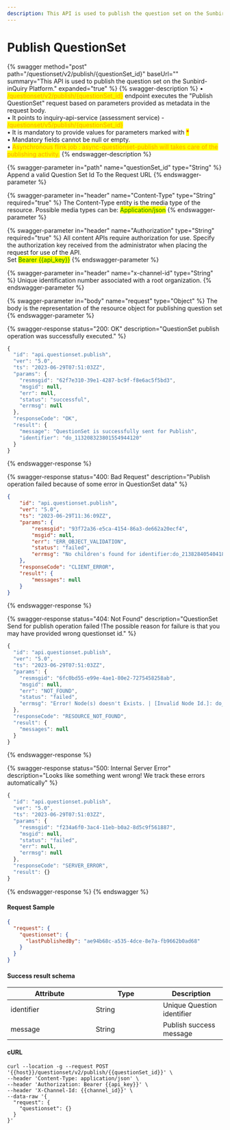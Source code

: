```yaml
---
description: This API is used to publish the question set on the Sunbird-inQuiry Platform.
---
```


# Publish QuestionSet

{% swagger method="post" path="/questionset/v2/publish/{questionSet_id}" baseUrl="" summary="This API is used to publish the question set on the Sunbird-inQuiry Platform." expanded="true" %}
{% swagger-description %}
• <mark style="color:orange;">/questionset/v2/publish/{questionSet\_id}</mark> endpoint executes the "Publish QuestionSet" request based on parameters provided as metadata in the request body. \
• It points to inquiry-api-service (assessment service) - <mark style="color:orange;">/questionset/v5/publish/{questionSet\_id}</mark>\
• It is mandatory to provide values for parameters marked with <mark style="color:red;">\*</mark>\
• Mandatory fields cannot be null or empty.\
• <mark style="color:orange;">Asynchronous flink job : async-questionset-publish will takes care of the publishing activity.</mark>
{% endswagger-description %}

{% swagger-parameter in="path" name="questionSet_id" type="String" %}
Append a valid Question Set Id To the Request URL
{% endswagger-parameter %}

{% swagger-parameter in="header" name="Content-Type" type="String" required="true" %}
The Content-Type entity is the media type of the resource. Possible media types can be: <mark style="color:green;">Application/json</mark>
{% endswagger-parameter %}

{% swagger-parameter in="header" name="Authorization" type="String" required="true" %}
All content APIs require authorization for use. Specify the authorization key received from the administrator when placing the request for use of the API.\
Set <mark style="color:green;">Bearer \{{api\_key\}}</mark>
{% endswagger-parameter %}

{% swagger-parameter in="header" name="x-channel-id" type="String" %}
Unique identification number associated with a root organization.
{% endswagger-parameter %}

{% swagger-parameter in="body" name="request" type="Object" %}
The body is the representation of the resource object for publishing question set
{% endswagger-parameter %}

{% swagger-response status="200: OK" description="QuestionSet publish operation was successfully executed." %}
```javascript
{
  "id": "api.questionset.publish",
  "ver": "5.0",
  "ts": "2023-06-29T07:51:03ZZ",
  "params": {
    "resmsgid": "62f7e310-39e1-4287-bc9f-f8e6ac5f5bd3",
    "msgid": null,
    "err": null,
    "status": "successful",
    "errmsg": null
  },
  "responseCode": "OK",
  "result": {
    "message": "QuestionSet is successfully sent for Publish",
    "identifier": "do_113208323801554944120"
  }
}
```
{% endswagger-response %}

{% swagger-response status="400: Bad Request" description="Publish operation failed because of some error in QuestionSet data" %}
```json
{
    "id": "api.questionset.publish",
    "ver": "5.0",
    "ts": "2023-06-29T11:36:09ZZ",
    "params": {
        "resmsgid": "93f72a36-e5ca-4154-86a3-de662a20ecf4",
        "msgid": null,
        "err": "ERR_OBJECT_VALIDATION",
        "status": "failed",
        "errmsg": "No children's found for identifier:do_2138284054041886721542"
    },
    "responseCode": "CLIENT_ERROR",
    "result": {
        "messages": null
    }
}
```
{% endswagger-response %}

{% swagger-response status="404: Not Found" description="QuestionSet Send for publish operation failed !The possible reason for failure is that you may have provided wrong questionset id." %}
```javascript
{
  "id": "api.questionset.publish",
  "ver": "5.0",
  "ts": "2023-06-29T07:51:03ZZ",
  "params": {
    "resmsgid": "6fc0bd55-e99e-4ae1-80e2-7275458258ab",
    "msgid": null,
    "err": "NOT_FOUND",
    "status": "failed",
    "errmsg": "Error! Node(s) doesn't Exists. | [Invalid Node Id.]: do_1132084061164175361221"
  },
  "responseCode": "RESOURCE_NOT_FOUND",
  "result": {
    "messages": null
  }
}
```
{% endswagger-response %}

{% swagger-response status="500: Internal Server Error" description="Looks like something went wrong! We track these errors automatically" %}
```javascript
{
  "id": "api.questionset.publish",
  "ver": "5.0",
  "ts": "2023-06-29T07:51:03ZZ",
  "params": {
    "resmsgid": "f234a6f0-3ac4-11eb-b0a2-8d5c9f561887",
    "msgid": null,
    "status": "failed",
    "err": null,
    "errmsg": null
  },
  "responseCode": "SERVER_ERROR",
  "result": {}
}
```
{% endswagger-response %}
{% endswagger %}

#### Request Sample

```json
{
  "request": {
    "questionset": {
      "lastPublishedBy": "ae94b68c-a535-4dce-8e7a-fb9662b0ad68"
    }
  }
}
```

#### Success result schema

<table><thead><tr><th width="183">Attribute</th><th width="141.33333333333331">Type</th><th>Description</th></tr></thead><tbody><tr><td>identifier</td><td>String</td><td>Unique Question identifier</td></tr><tr><td>message</td><td>String</td><td>Publish success message</td></tr></tbody></table>

#### cURL

```shell
curl --location -g --request POST '{{host}}/questionset/v2/publish/{{questionSet_id}}' \
--header 'Content-Type: application/json' \
--header 'Authorization: Bearer {{api_key}}' \
--header 'X-Channel-Id: {{channel_id}}' \
--data-raw '{
  "request": {
    "questionset": {}
  }
}'
```
